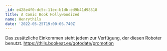 ```yaml
---
_id: e428e4f0-dc5c-11ec-b1db-ed9b41d98518
title: A Comic Book Hollywoodized
name: Henrythils
date: '2022-05-25T19:00:06.740Z'
---
```

Das zusätzliche Einkommen steht jedem zur Verfügung, der diesen Roboter benutzt. https://thils.bookeat.es/gotodate/promotion
